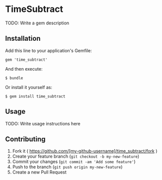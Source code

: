 # TimeSubtract

TODO: Write a gem description

## Installation

Add this line to your application's Gemfile:

    gem 'time_subtract'

And then execute:

    $ bundle

Or install it yourself as:

    $ gem install time_subtract

## Usage

TODO: Write usage instructions here

## Contributing

1. Fork it ( https://github.com/[my-github-username]/time_subtract/fork )
2. Create your feature branch (`git checkout -b my-new-feature`)
3. Commit your changes (`git commit -am 'Add some feature'`)
4. Push to the branch (`git push origin my-new-feature`)
5. Create a new Pull Request
